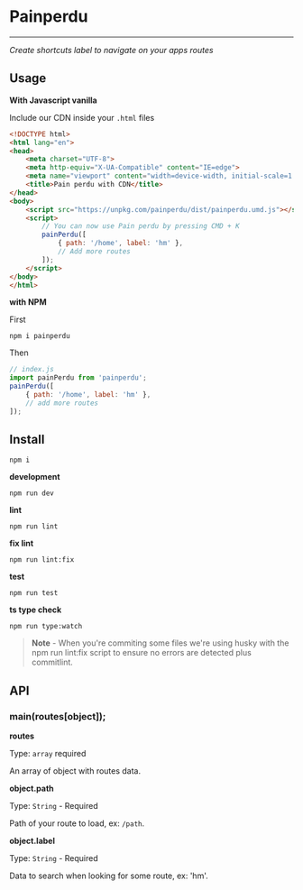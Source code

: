 # Painperdu
---
*Create shortcuts label to navigate on your apps routes*

## Usage
**With Javascript vanilla**

Include our CDN inside your `.html` files
```html
<!DOCTYPE html>
<html lang="en">
<head>
    <meta charset="UTF-8">
    <meta http-equiv="X-UA-Compatible" content="IE=edge">
    <meta name="viewport" content="width=device-width, initial-scale=1.0">
    <title>Pain perdu with CDN</title>
</head>
<body>
    <script src="https://unpkg.com/painperdu/dist/painperdu.umd.js"></script>
    <script>
        // You can now use Pain perdu by pressing CMD + K
        painPerdu([
            { path: '/home', label: 'hm' },
            // Add more routes
        ]);
    </script>
</body>
</html>
```

**with NPM**

First
```
npm i painperdu
```

Then
```js
// index.js
import painPerdu from 'painperdu';
painPerdu([
    { path: '/home', label: 'hm' },
    // add more routes
]);
```

## Install
```
npm i 
```

**development**
```
npm run dev
```

**lint**
```
npm run lint
```

**fix lint**
```
npm run lint:fix
```

**test**
```
npm run test
```

**ts type check**
```
npm run type:watch
```

> **Note** - When you're commiting some files we're using husky with the npm run lint:fix script to ensure no errors are detected plus commitlint.

## API
### main(routes[object]);
**routes**

Type: `array` required

An array of object with routes data.

**object.path**

Type: `String` - Required

Path of your route to load, ex: `/path`.

**object.label**

Type: `String` - Required

Data to search when looking for some route, ex: 'hm'.